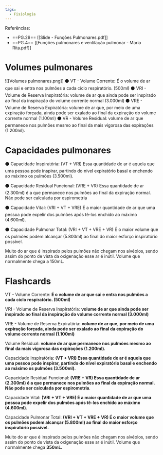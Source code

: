 ```yaml
---
tags:
  - Fisiologia
---
```

Referências: 
* ==PG.29== [[Slide - Funções Pulmonares.pdf]]
* ==PG.4== [[Funções pulmonares e ventilação pulmonar - Maria Rita.pdf]]

# Volumes pulmonares
![[Volumes pulmonares.png]]
⚫ VT - Volume Corrente: É o volume de ar que sai e entra nos pulmões a cada ciclo respiratório. (500ml)
⚫ VRI - Volume de Reserva Inspiratória: volume de ar que ainda pode ser inspirado ao final da inspiração do volume corrente normal (3.000ml)
⚫ VRE - Volume de Reserva Expiratória: volume de ar que, por meio de uma expiração forçada, ainda pode ser exalado ao final da expiração do volume corrente normal (1.100ml)
⚫ VR - Volume Residual: volume de ar que permanece nos pulmões mesmo ao final da mais vigorosa das expirações (1.200ml).

# Capacidades pulmonares
⚫ Capacidade Inspiratória: (VT + VRI) Essa quantidade de ar é aquela que uma pessoa pode inspirar, partindo do nível expiratório basal e enchendo ao máximo os pulmões (3.500ml).

⚫ Capacidade Residual Funcional: (VRE + VR) Essa quantidade de ar (2.300ml) é a que permanece nos pulmões ao final da expiração normal. Não pode ser calculada por espirometria

⚫ Capacidade Vital: (VRI + VT + VRE) É a maior quantidade de ar que uma pessoa pode expelir dos pulmões após tê-los enchido ao máximo (4.600ml).

⚫ Capacidade Pulmonar Total: (VRI + VT + VRE + VR) É o maior volume que os pulmões podem alcançar (5.800ml) ao final do maior esforço inspiratório possível.

Muito do ar que é inspirado pelos pulmões não chegam nos alvéolos, sendo assim do ponto de vista da oxigenação esse ar é inútil. Volume que normalmente chega a 150mL.

# Flashcards 

VT - Volume Corrente: **É o volume de ar que sai e entra nos pulmões a cada ciclo respiratório. (500ml)**

VRI - Volume de Reserva Inspiratória: **volume de ar que ainda pode ser inspirado ao final da inspiração do volume corrente normal (3.000ml)**

VRE - Volume de Reserva Expiratória: **volume de ar que, por meio de uma expiração forçada, ainda pode ser exalado ao final da expiração do volume corrente normal (1.100ml)**

Volume Residual: **volume de ar que permanece nos pulmões mesmo ao final da mais vigorosa das expirações (1.200ml).**

Capacidade Inspiratória: **(VT + VRI) Essa quantidade de ar é aquela que uma pessoa pode inspirar, partindo do nível expiratório basal e enchendo ao máximo os pulmões (3.500ml).**

Capacidade Residual Funcional: **(VRE + VR) Essa quantidade de ar (2.300ml) é a que permanece nos pulmões ao final da expiração normal. Não pode ser calculada por espirometria**.

Capacidade Vital: **(VRI + VT + VRE) É a maior quantidade de ar que uma pessoa pode expelir dos pulmões após tê-los enchido ao máximo (4.600ml).**

Capacidade Pulmonar Total: **(VRI + VT + VRE + VR) É o maior volume que os pulmões podem alcançar (5.800ml) ao final do maior esforço inspiratório possível.**

Muito do ar que é inspirado pelos pulmões não chegam nos alvéolos, sendo assim do ponto de vista da oxigenação esse ar é inútil. Volume que normalmente chega **350mL.**